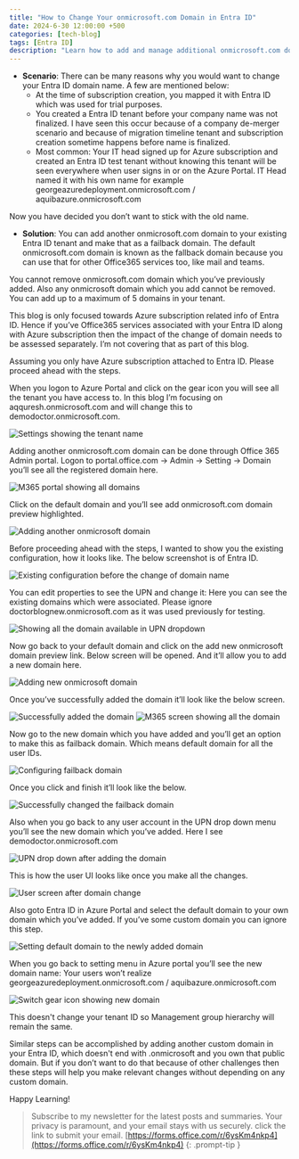 ```yaml
---
title: "How to Change Your onmicrosoft.com Domain in Entra ID"
date: 2024-6-30 12:00:00 +500
categories: [tech-blog]
tags: [Entra ID]
description: "Learn how to add and manage additional onmicrosoft.com domains in Entra ID for Azure subscriptions, ensuring flexibility in domain naming and user management"
---
```


* **Scenario**: There can be many reasons why you would want to change your Entra ID domain name. A few are mentioned below:
    * At the time of subscription creation, you mapped it with Entra ID which was used for trial purposes.
    * You created a Entra ID tenant before your company name was not finalized. I have seen this occur because of a company de-merger scenario and because of migration timeline tenant and subscription creation sometime happens before name is finalized.
    * Most common: Your IT head signed up for Azure subscription and created an Entra ID test tenant without knowing this tenant will be seen everywhere when user signs in or on the Azure Portal. IT Head named it with his own name for example georgeazuredeployment.onmicrosoft.com / aquibazure.onmicrosoft.com 

Now you have decided you don’t want to stick with the old name.

* **Solution**: You can add another onmicrosoft.com domain to your existing Entra ID tenant and make that as a failback domain. The default onmicrosoft.com domain is known as the fallback domain because you can use that for other Office365 services too, like mail and teams.

You cannot remove onmicrosoft.com domain which you’ve previously added. Also any onmicrosoft domain which you add cannot be removed. You can add up to a maximum of 5 domains in your tenant.

This blog is only focused towards Azure subscription related info of Entra ID. Hence if you’ve Office365 services associated with your Entra ID along with Azure subscription then the impact of the change of domain needs to be assessed separately. I’m not covering that as part of this blog.

Assuming you only have Azure subscription attached to Entra ID. Please proceed ahead with the steps.

When you logon to Azure Portal and click on the gear icon you will see all the tenant you have access to. In this blog I’m focusing on aqquresh.onmicrosoft.com and will change this to demodoctor.onmicrosoft.com.

![Settings showing the tenant name](https://raw.githubusercontent.com/qureshiaquib/qureshiaquib.github.io/main/assets/30062024/azure-portal-settings.jpg)

Adding another onmicrosoft.com domain can be done through Office 365 Admin portal.
Logon to portal.office.com -> Admin -> Setting -> Domain
you’ll see all the registered domain here.

![M365 portal showing all domains](https://raw.githubusercontent.com/qureshiaquib/qureshiaquib.github.io/main/assets/30062024/m365-all-domains.jpg)

Click on the default domain and you’ll see add onmicrosoft.com domain preview highlighted.

![Adding another onmicrosoft domain](https://raw.githubusercontent.com/qureshiaquib/qureshiaquib.github.io/main/assets/30062024/add-onmicrosoft-domain.jpg)

Before proceeding ahead with the steps, I wanted to show you the existing configuration, how it looks like. The below screenshot is of Entra ID.

![Existing configuration before the change of domain name](https://raw.githubusercontent.com/qureshiaquib/qureshiaquib.github.io/main/assets/30062024/existing-config.jpg)

You can edit properties to see the UPN and change it: Here you can see the existing domains which were associated. Please ignore doctorblognew.onmicrosoft.com as it was used previously for testing.

![Showing all the domain available in UPN dropdown](https://raw.githubusercontent.com/qureshiaquib/qureshiaquib.github.io/main/assets/30062024/upn-dropdown-domains.jpg)

Now go back to your default domain and click on the add new onmicrosoft domain preview link. Below screen will be opened. And it’ll allow you to add a new domain here.

![Adding new onmicrosoft domain](https://raw.githubusercontent.com/qureshiaquib/qureshiaquib.github.io/main/assets/30062024/add-new-domain-preview.jpg)

Once you’ve successfully added the domain it’ll look like the below screen.

![Successfully added the domain](https://raw.githubusercontent.com/qureshiaquib/qureshiaquib.github.io/main/assets/30062024/successfully-added-domain.jpg)
![M365 screen showing all the domain](https://raw.githubusercontent.com/qureshiaquib/qureshiaquib.github.io/main/assets/30062024/m365-all-domains-2.jpg)


Now go to the new domain which you have added and you’ll get an option to make this as failback domain. Which means default domain for all the user IDs.

![Configuring failback domain](https://raw.githubusercontent.com/qureshiaquib/qureshiaquib.github.io/main/assets/30062024/configure-failback.jpg)

Once you click and finish it’ll look like the below.

![Successfully changed the failback domain](https://raw.githubusercontent.com/qureshiaquib/qureshiaquib.github.io/main/assets/30062024/successfully-changed-failback.jpg)

Also when you go back to any user account in the UPN drop down menu you’ll see the new domain which you’ve added. Here I see demodoctor.onmicrosoft.com

![UPN drop down after adding the domain](https://raw.githubusercontent.com/qureshiaquib/qureshiaquib.github.io/main/assets/30062024/upn-dropdown-new-domain.jpg)

This is how the user UI looks like once you make all the changes.

![User screen after domain change](https://raw.githubusercontent.com/qureshiaquib/qureshiaquib.github.io/main/assets/30062024/user-screen-after-change.jpg)

Also goto Entra ID in Azure Portal and select the default domain to your own domain which you’ve added. If you’ve some custom domain you can ignore this step.

![Setting default domain to the newly added domain](https://raw.githubusercontent.com/qureshiaquib/qureshiaquib.github.io/main/assets/30062024/set-default-domain.jpg)


When you go back to setting menu in Azure portal you’ll see the new domain name:
Your users won’t realize georgeazuredeployment.onmicrosoft.com / aquibazure.onmicrosoft.com

![Switch gear icon showing new domain](https://raw.githubusercontent.com/qureshiaquib/qureshiaquib.github.io/main/assets/30062024/switch-gear-new-domain.jpg)

This doesn't change your tenant ID so Management group hierarchy will remain the same.

Similar steps can be accomplished by adding another custom domain in your Entra ID, which doesn't end with .onmicrosoft and you own that public domain. 
But if you don’t want to do that because of other challenges then these steps will help you make relevant changes without depending on any custom domain.

Happy Learning!

>Subscribe to my newsletter for the latest posts and summaries. Your privacy is paramount, and your email stays with us securely.
click the link to submit your email.
[https://forms.office.com/r/6ysKm4nkp4](https://forms.office.com/r/6ysKm4nkp4)
{: .prompt-tip }